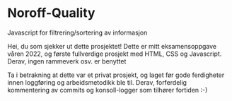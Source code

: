 # Noroff-Quality

Javascript for filtrering/sortering av informasjon 

Hei, du som sjekker ut dette prosjektet! 
Dette er mitt eksamensoppgave våren 2022, og første fullverdige prosjekt med HTML, CSS og Javascript.
Derav, ingen rammeverk osv. er benyttet 


Ta i betrakning at dette var et privat prosjekt, og laget før gode ferdigheter innen loggføring og arbeidsmetodikk ble til. Derav, forferdelig kommentering av commits og konsoll-logger som tilhører fortiden :-)
